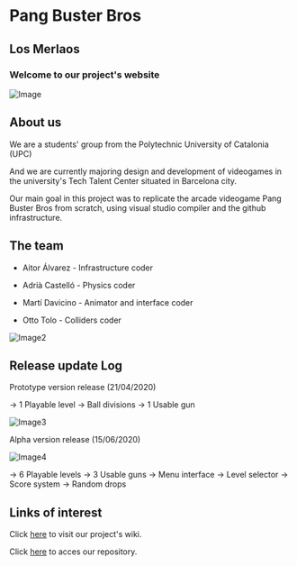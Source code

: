 # Pang Buster Bros

## Los Merlaos

### Welcome to our project's website

![Image](https://i.imgur.com/wdvfEck.jpg)

## About us

We are a students' group from the Polytechnic University of Catalonia (UPC) 

And we are currently majoring design and development of videogames in the university's Tech Talent Center situated in Barcelona city. 

Our main goal in this project was to replicate the arcade videogame Pang Buster Bros from scratch, using visual studio compiler and the github infrastructure.

## The team

- Aitor Álvarez - Infrastructure coder

- Adrià Castelló - Physics coder

- Martí Davicino - Animator and interface coder

- Otto Tolo - Colliders coder

![Image2](https://cdn.discordapp.com/attachments/498559473737138186/721700740254662776/WhatsApp_Image_2020-03-01_at_17.33.41.jpeg)

## Release update Log

Prototype version release (21/04/2020)

-> 1 Playable level
-> Ball divisions
-> 1 Usable gun

![Image3](https://www.arcade-museum.com/images/118/1181242143102.png)

Alpha version release (15/06/2020)

![Image4](https://lh3.googleusercontent.com/proxy/SfdlljjidML-cw2JFG_k1rxf28_K3fgcDTU6suXW5SqJ8ryvpejNbQ_2pG7i-QbNCQxdcQ14XgWQ80BjMheqIxRZK_XoI0csu-YRjwzmHZ7S3R1pgxta--Izd0Ng3LokRw)

-> 6 Playable levels
-> 3 Usable guns
-> Menu interface
-> Level selector
-> Score system
-> Random drops


## Links of interest

Click [here](https://github.com/MartiDavicino/Project_UPC/wiki) to visit our project's wiki.

Click [here](https://github.com/MartiDavicino/Project_UPC) to acces our repository.










